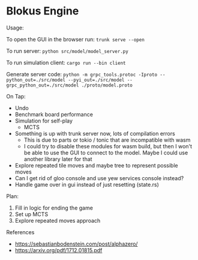 # Blokus Engine

Usage:

To open the GUI in the browser run:
`trunk serve --open`

To run server:
`python src/model/model_server.py`

To run simulation client:
`cargo run --bin client`

Generate server code: `python -m grpc_tools.protoc -Iproto --python_out=./src/model --pyi_out=./src/model --grpc_python_out=./src/model ./proto/model.proto`


On Tap:
- Undo
- Benchmark board performance
- Simulation for self-play
    - MCTS
- Something is up with trunk server now, lots of compilation errors
    - This is due to parts or tokio / tonic that are incompatible with wasm
    - I could try to disable these modules for wasm build, but then I won't be able to use the 
    GUI to connect to the model. Maybe I could use another library later for that
- Explore repeated tile moves and maybe tree to represent possible moves
- Can I get rid of gloo console and use yew services console instead?
- Handle game over in gui instead of just resetting (state.rs)

Plan:
1. Fill in logic for ending the game
2. Set up MCTS
3. Explore repeated moves approach

References
- https://sebastianbodenstein.com/post/alphazero/
- https://arxiv.org/pdf/1712.01815.pdf